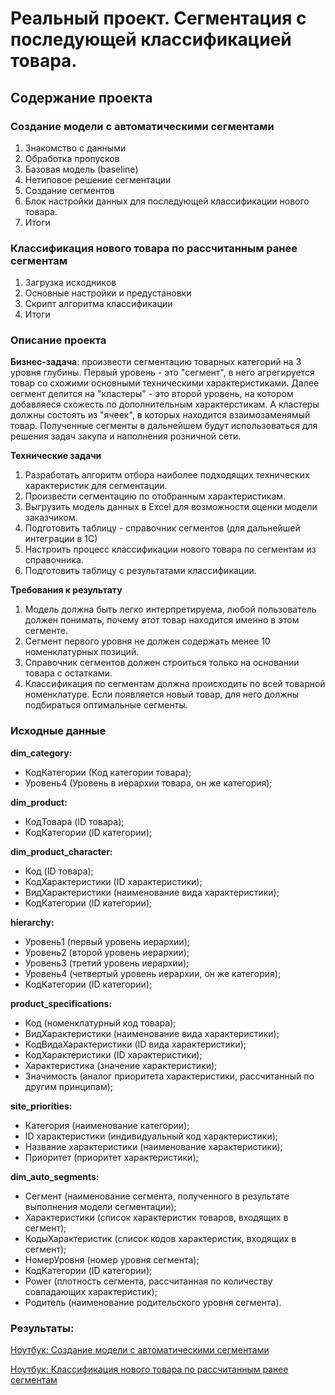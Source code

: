 # Реальный проект. Сегментация с последующей классификацией товара.

## Содержание проекта 
### Создание модели с автоматическими сегментами
1. Знакомство с данными
2. Обработка пропусков
3. Базовая модель (baseline)
4. Нетиповое решение сегментации
5. Создание сегментов
6. Блок настройки данных для последующей классификации нового товара.
7. Итоги

### Классификация нового товара по рассчитанным ранее сегментам
1. Загрузка исходников
2. Основные настройки и предустановки
3. Скрипт алгоритма классификации
4. Итоги

### Описание проекта    
**Бизнес-задача**: произвести сегментацию товарных категорий на 3 уровня глубины. Первый уровень - это "сегмент", в него агрегируется товар со схожими основными техническими характеристиками. Далее сегмент делится на "кластеры" - это второй уровень, на котором добавляеся схожесть по дополнительным характерстикам. А кластеры должны состоять из "ячеек", в которых находится взаимозаменямый товар. Полученные сегменты в дальнейшем будут использоваться для решения задач закупа и наполнения розничной сети.

**Технические задачи** 
1. Разработать алгоритм отбора наиболее подходящих технических характеристик для сегментации.
2. Произвести сегментацию по отобранным характеристикам.
3. Выгрузить модель данных в Excel для возможности оценки модели заказчиком.
4. Подготовить таблицу - справочник сегментов (для дальнейшей интеграции в 1С)
5. Настроить процесс классификации нового товара по сегментам из справочника.
6. Подготовить таблицу с результатами классификации.

**Требования к результату** 
1. Модель должна быть легко интерпретируема, любой пользователь должен понимать, почему этот товар находится именно в этом сегменте.
2. Сегмент первого уровня не должен содержать менее 10 номенклатурных позиций.
3. Справочник сегментов должен строиться только на основании товара с остатками.
4. Классификация по сегментам должна происходить по всей товарной номенклатуре. Если появляется новый товар, для него должны подбираться оптимальные сегменты.


### Исходные данные

**dim_category:**
+ КодКатегории (Код категории товара);
+ Уровень4 (Уровень в иерархии товара, он же категория);

**dim_product:**
+ КодТовара (ID товара);
+ КодКатегории (ID категории);

**dim_product_character:**
+ Код (ID товара);
+ КодХарактеристики (ID характеристики);
+ ВидХарактеристики (наименование вида характеристики);
+ КодКатегории (ID категории);

**hierarchy:**
+ Уровень1 (первый уровень иерархии);
+ Уровень2 (второй уровень иерархии);
+ Уровень3 (третий уровень иерархии);
+ Уровень4 (четвертый уровень иерархии, он же категория);
+ КодКатегории (ID категории);

**product_specifications:**
+ Код (номенклатурный код товара);
+ ВидХарактеристики (наименование вида характеристики);
+ КодВидаХарактеристики (ID вида характеристики);
+ КодХарактеристики (ID характеристики);
+ Характеристика (значение характеристики);
+ Значимость (аналог приоритета характеристики, рассчитанный по другим принципам);

**site_priorities:**
+ Категория (наименование категории);
+ ID характеристики (индивидуальный код характеристики);
+ Название характеристики (наименование характеристики);
+ Приоритет (приоритет характеристики);


**dim_auto_segments:**
+ Сегмент (наименование сегмента, полученного в результате выполнения модели сегментации);
+ Характеристики (список характеристик товаров, входящих в сегмент);
+ КодыХарактеристик (список кодов характеристик, входящих в сегмент);
+ НомерУровня (номер уровня сегмента);
+ КодКатегории (ID категории);
+ Power (плотность сегмента, рассчитанная по количеству совпадающих характеристик);
+ Родитель (наименование родительского уровня сегмента).



### Результаты:  
[Ноутбук: Создание модели с автоматическими сегментами](https://github.com/Viktor-VK/DST-138-Prodjects/blob/main/PROJECT-FINAL_Segmentation/1.%20Модель_сегментации.ipynb)

[Ноутбук: Классификация нового товара по рассчитанным ранее сегментам](https://github.com/Viktor-VK/DST-138-Prodjects/blob/main/PROJECT-FINAL_Segmentation/2.%20Классификация_по_сегментам.ipynb)
